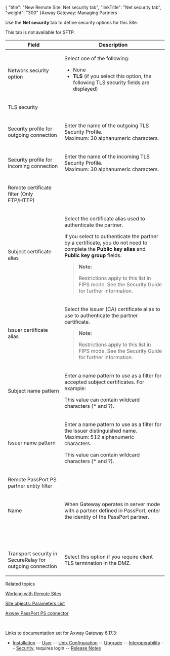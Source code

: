 {
    "title": "New Remote Site: Net security tab",
    "linkTitle": "Net security tab",
    "weight": "300"
}<span class="mc-variable axway_variables.Component_Long_Name variable">Axway Gateway</span>: Managing Partners

Use the <span style="font-weight: bold;">Net security</span> tab to define security options for this Site.

This tab is not available for SFTP.

<table>
         
         
         
   
   <thead>
      <tr>
<th class="HeadE-Column1-Header1">Field         </th>
<th class="HeadD-Column1-Header1">Description         </th>
      </tr>
   </thead>
   <tbody>
      <tr>
         <td><p>Network security option</p>         </td>
         <td><p>Select one of the following:</p>
<ul>
<li>None</li>
<li><span style="font-weight: bold;">TLS</span> (if you select this option, the following TLS security fields are displayed)</li>
</ul>         </td>
      </tr>
      <tr>
         <td><p>TLS security</p>         </td>
      </tr>
      <tr>
         <td><p>Security profile for outgoing connection</p>         </td>
         <td><p>Enter the name of the outgoing TLS Security Profile.<br />
Maximum: 30 alphanumeric characters.</p>         </td>
      </tr>
      <tr>
         <td><p>Security profile for incoming connection</p>         </td>
         <td><p>Enter the name of the incoming TLS Security Profile.<br />
Maximum: 30 alphanumeric characters.</p>         </td>
      </tr>
      <tr>
         <td><p>Remote certificate filter (Only FTP/HTTP)</p>         </td>
      </tr>
      <tr>
         <td><p>Subject certificate alias</p>         </td>
         <td><p>Select the certificate alias used to authenticate the partner.</p>
<p>If you select to authenticate the partner by a certificate, you do not need to complete the <span style="font-weight: bold;">Public key alias</span> and <span style="font-weight: bold;">Public key group</span> fields.</p>
<blockquote>
<p><strong>Note:</strong></p>
<p>Restrictions apply to this list in FIPS mode.
See the Security Guide for further information.</p>
</blockquote>         </td>
      </tr>
      <tr>
         <td><p>Issuer certificate alias</p>         </td>
         <td><p>Select the issuer (CA) certificate alias to use to authenticate the partner certificate.</p>
<blockquote>
<p><strong>Note:</strong></p>
<p>Restrictions apply to this list in FIPS mode.
See the Security Guide for further information.</p>
</blockquote>         </td>
      </tr>
      <tr>
         <td><p>Subject name pattern</p>         </td>
         <td><p>Enter a name pattern to use as a filter for accepted subject certificates. For example:</p>
<p>This value can contain wildcard characters (* and ?).</p>         </td>
      </tr>
      <tr>
         <td><p>Issuer name pattern</p>         </td>
         <td><p>Enter a name pattern to use as a filter for the Issuer distinguished name.<br />
Maximum: 512 alphanumeric characters.</p>
<p>This value can contain wildcard characters (* and ?).</p>         </td>
      </tr>
      <tr>
         <td><p>Remote PassPort PS partner entity filter</p>         </td>
      </tr>
      <tr>
         <td><p>Name</p>         </td>
         <td><p>When Gateway operates in server mode with a partner defined in PassPort, enter the identity of the PassPort partner.</p>         </td>
      </tr>
      <tr>
         <td><p> </p>         </td>
      </tr>
      <tr>
         <td><p>Transport security in SecureRelay for outgoing connection</p>         </td>
         <td><p>Select this option if you require client TLS termination in the DMZ.</p>         </td>
      </tr>
   </tbody>
</table>

Related topics

[Working with Remote Sites](../)

[Site objects: Parameters List](../../managing_local_sites_cli/sites_parameter_list)

[Axway PassPort PS connector](../../../../connectors_about/passport_pm_connector/passport_ps_connector)

 

Links to documentation set for Axway Gateway <span class="mc-variable axway_variables.Release_Number variable">6.17.3</span>:

-   [Installation](#) -- [User](#) -- [Unix Configuration](#) -- [Upgrade](#) -- [Interoperability](#) -- [Security](#), requires login -- [Release Notes](#)
